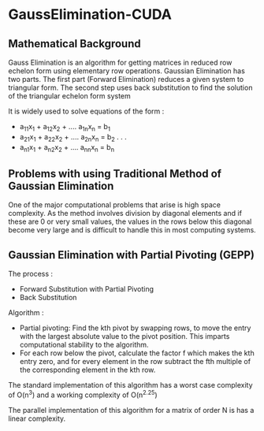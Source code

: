 # GaussElimination-CUDA

## Mathematical Background
Gauss Elimination is an algorithm  for getting matrices in reduced row echelon form using elementary row operations. Gaussian Elimination has two parts. The first part (Forward Elimination) reduces a given system  to  triangular  form.  The  second  step  uses  back  substitution  to  find  the  solution  of  the  triangular  echelon  form  system

It is widely used to solve equations of the form :
- a<sub>11</sub>x<sub>1</sub> + a<sub>12</sub>x<sub>2</sub> + .... a<sub>1n</sub>x<sub>n</sub> = b<sub>1</sub>
- a<sub>21</sub>x<sub>1</sub> + a<sub>22</sub>x<sub>2</sub> + .... a<sub>2n</sub>x<sub>n</sub> = b<sub>2</sub>
.
.
.
- a<sub>n1</sub>x<sub>1</sub> + a<sub>n2</sub>x<sub>2</sub> + .... a<sub>nn</sub>x<sub>n</sub> = b<sub>n</sub>


## Problems with using Traditional Method of Gaussian Elimination

One of the major computational problems that arise is high space complexity. As the method involves division by diagonal elements and if these are 0 or very small values, the values in the rows below this diagonal become very large and is difficult to handle this in most computing systems.

## Gaussian Elimination with Partial Pivoting (GEPP)
The process :
- Forward Substitution with Partial Pivoting 
- Back Substitution

Algorithm :
- Partial pivoting: Find the kth pivot by swapping rows, to move the entry with the largest absolute value to the pivot position. This imparts computational stability to the algorithm.
- For each row below the pivot, calculate the factor f which makes the kth entry zero, and for every element in the row subtract the fth multiple of the corresponding element in the kth row.

The standard implementation of this algorithm has a worst case complexity of O(n<sup>3</sup>) and a working complexity of O(n<sup>2.25</sup>)

The parallel implementation of this algorithm for a matrix of order N is has a linear complexity.
